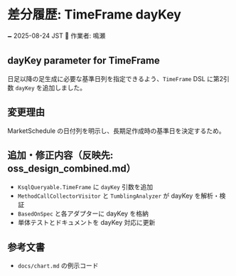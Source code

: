 # 差分履歴: TimeFrame dayKey

🗕 2025-08-24 JST
🧐 作業者: 鳴瀬

## dayKey parameter for TimeFrame
日足以降の足生成に必要な基準日列を指定できるよう、`TimeFrame` DSL に第2引数 `dayKey` を追加しました。

## 変更理由
MarketSchedule の日付列を明示し、長期足作成時の基準日を決定するため。

## 追加・修正内容（反映先: oss_design_combined.md）
- `KsqlQueryable.TimeFrame` に `dayKey` 引数を追加
- `MethodCallCollectorVisitor` と `TumblingAnalyzer` が dayKey を解析・検証
- `BasedOnSpec` と各アダプターに dayKey を格納
- 単体テストとドキュメントを dayKey 対応に更新

## 参考文書
- `docs/chart.md` の例示コード
